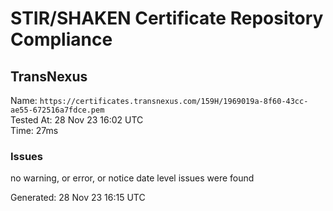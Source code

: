# STIR/SHAKEN Certificate Repository Compliance

## TransNexus

Name: `https://certificates.transnexus.com/159H/1969019a-8f60-43cc-ae55-672516a7fdce.pem`\
Tested At: 28 Nov 23 16:02 UTC\
Time: 27ms

### Issues

no warning, or error, or notice date level issues were found

Generated: 28 Nov 23 16:15 UTC